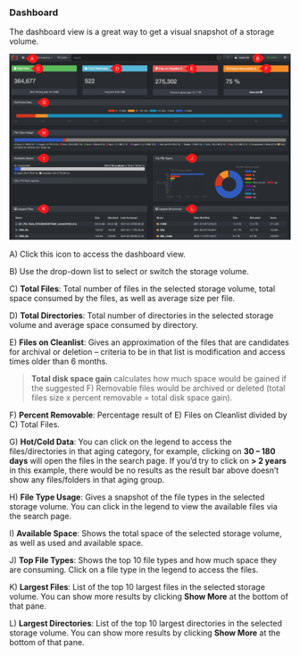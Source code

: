 <h3 id="dashboard">Dashboard</h3>

The dashboard view is a great way to get a visual snapshot of a storage volume.

![Image: Dashboard Overview](images/image_dashboard_overview.png)

A) Click this icon to access the dashboard view.

B) Use the drop-down list to select or switch the storage volume.

C) **Total Files**: Total number of files in the selected storage volume, total space consumed by the files, as well as average size per file.

D) **Total Directories**: Total number of directories in the selected storage volume and average space consumed by directory.

E) **Files on Cleanlist**: Gives an approximation of the files that are candidates for archival or deletion – criteria to be in that list is modification and access times older than 6 months.

>**Total disk space gain**  calculates how much space would be gained if the suggested F) Removable files would be archived or deleted (total files size x percent removable = total disk space gain).

F) **Percent Removable**: Percentage result of E) Files on Cleanlist divided by C) Total Files.

G) **Hot/Cold Data**: You can click on the legend to access the files/directories in that aging category, for example, clicking on  **30 – 180 days**  will open the files in the search page. If you’d try to click on  **> 2 years**  in this example, there would be no results as the result bar above doesn’t show any files/folders in that aging group.

H) **File Type Usage**: Gives a snapshot of the file types in the selected storage volume. You can click in the legend to view the available files via the search page.

I) **Available Space**: Shows the total space of the selected storage volume, as well as used and available space.

J) **Top File Types**: Shows the top 10 file types and how much space they are consuming. Click on a file type in the legend to access the files.

K) **Largest Files**: List of the top 10 largest files in the selected storage volume. You can show more results by clicking  **Show More** at the bottom of that pane.

L) **Largest Directories**: List of the top 10 largest directories in the selected storage volume. You can show more results by clicking  **Show More** at the bottom of that pane.
